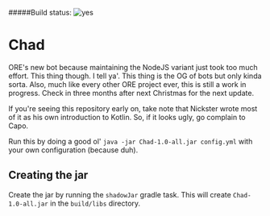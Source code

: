#####Build status: ![yes](https://img.shields.io/badge/pp-UP-green)
# Chad

ORE's new bot because maintaining the NodeJS variant just took too much effort. This thing though. I tell ya'. This thing is the OG of bots but only kinda sorta. Also, much like every other ORE project ever, this is still a work in progress. Check in three months after next Christmas for the next update.

If you're seeing this repository early on, take note that Nickster wrote most of it as his own introduction to Kotlin. So, if it looks ugly, go complain to Capo.

Run this by doing a good ol' `java -jar Chad-1.0-all.jar config.yml` with your own configuration (because duh).

## Creating the jar

Create the jar by running the `shadowJar` gradle task. This will create `Chad-1.0-all.jar` in the `build/libs` directory.
